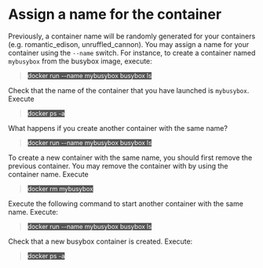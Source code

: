 # Assign a name for the container

Previously, a container name will be randomly generated for your containers (e.g. romantic_edison, unruffled_cannon). You may assign a name for your container using the `--name` switch. For instance, to create a container named  `mybusybox` from the busybox image, execute:

> <span align="left" style="color:#FFF;background:#555;font:Courier New; font-size: 90%;"> docker run --name mybusybox busybox ls </span>

Check that the name of the container that you have launched is `mybusybox`. Execute

> <span align="left" style="color:#FFF;background:#555;font:Courier New; font-size: 90%;"> docker ps -a </span>

What happens if you create another container with the same name?

> <span align="left" style="color:#FFF;background:#555;font:Courier New; font-size: 90%;"> docker run --name mybusybox busybox ls </span>

To create a new container with the same name, you should first remove the previous container.  You may remove  the container with by using the container name. Execute

> <span align="left" style="color:#FFF;background:#555;font:Courier New; font-size: 90%;"> docker rm mybusybox </span>

Execute the following command to start another container with the same name. Execute:

> <span align="left" style="color:#FFF;background:#555;font:Courier New; font-size: 90%;"> docker run --name mybusybox busybox ls </span>

Check that a new busybox container is created. Execute:

> <span align="left" style="color:#FFF;background:#555;font:Courier New; font-size: 90%;"> docker ps -a </span>

<br/>
